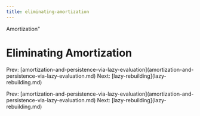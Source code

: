 ```yaml
---
title: eliminating-amortization
---
```


Amortization\"

# Eliminating Amortization

Prev:
\[amortization-and-persistence-via-lazy-evaluation](amortization-and-persistence-via-lazy-evaluation.md)
Next: \[lazy-rebuilding](lazy-rebuilding.md)

Prev:
\[amortization-and-persistence-via-lazy-evaluation](amortization-and-persistence-via-lazy-evaluation.md)
Next: \[lazy-rebuilding](lazy-rebuilding.md)
